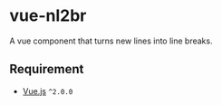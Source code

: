 # vue-nl2br

A vue component that turns new lines into line breaks.

## Requirement

* [Vue.js](https://github.com/vuejs/vue) `^2.0.0`
